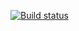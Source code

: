 [![Build status](https://ci.appveyor.com/api/projects/status/06ky38jionnbeekq/branch/main?svg=true)](https://ci.appveyor.com/project/VikaMin/object/branch/main)
